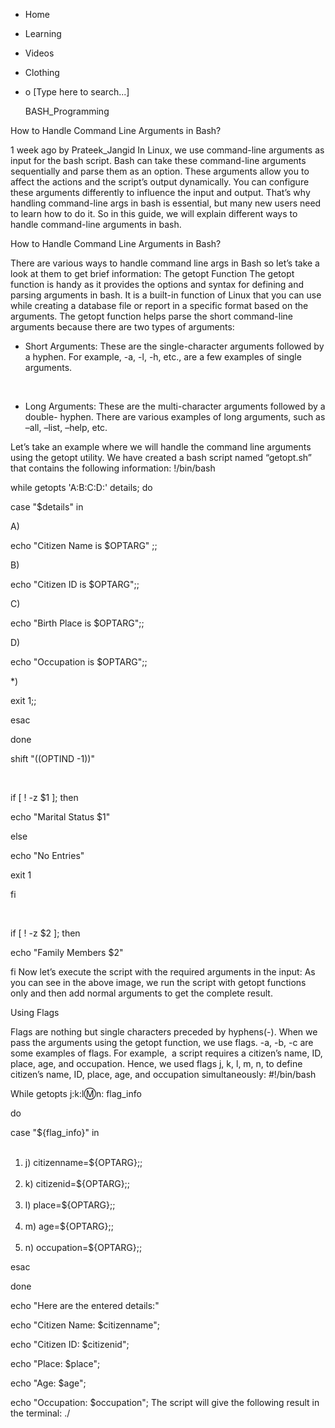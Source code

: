 





















































* Home
* Learning
* Videos
* Clothing
*
  o [Type here to search...]


   BASH_Programming


How to Handle Command Line Arguments in Bash?

1 week ago
by Prateek_Jangid
In Linux, we use command-line arguments as input for the bash script. Bash can
take these command-line arguments sequentially and parse them as an option.
These arguments allow you to affect the actions and the script’s output
dynamically.
You can configure these arguments differently to influence the input and
output. That’s why handling command-line args in bash is essential, but many
new users need to learn how to do it. So in this guide, we will explain
different ways to handle command-line arguments in bash.

How to Handle Command Line Arguments in Bash?

There are various ways to handle command line args in Bash so let’s take a look
at them to get brief information:
The getopt Function
The getopt function is handy as it provides the options and syntax for defining
and parsing arguments in bash. It is a built-in function of Linux that you can
use while creating a database file or report in a specific format based on the
arguments. The getopt function helps parse the short command-line arguments
because there are two types of arguments:

* Short Arguments: These are the single-character arguments followed by a
  hyphen. For example, -a, -l, -h, etc., are a few examples of single
  arguments.

 

* Long Arguments: These are the multi-character arguments followed by a double-
  hyphen. There are various examples of long arguments, such as –all, –list,
  –help, etc.

Let’s take an example where we will handle the command line arguments using the
getopt utility. We have created a bash script named “getopt.sh” that contains
the following information:
!/bin/bash

while getopts 'A:B:C:D:' details; do

case "$details" in

A)

echo "Citizen Name is $OPTARG" ;;

B)

echo "Citizen ID is $OPTARG";;

C)

echo "Birth Place is $OPTARG";;

D)

echo "Occupation is $OPTARG";;

*)

exit 1;;

esac

done

shift "$(($OPTIND -1))"

 

if [ ! -z $1 ]; then

echo "Marital Status $1"

else

echo "No Entries"

exit 1

fi

 

if [ ! -z $2 ]; then

echo "Family Members $2"

fi
Now let’s execute the script with the required arguments in the input:
As you can see in the above image, we run the script with getopt functions only
and then add normal arguments to get the complete result.

Using Flags

Flags are nothing but single characters preceded by hyphens(-). When we pass
the arguments using the getopt function, we use flags. -a, -b, -c are some
examples of flags. For example,  a script requires a citizen’s name, ID, place,
age, and occupation. Hence, we used flags j, k, l, m, n, to define citizen’s
name, ID, place, age, and occupation simultaneously:
#!/bin/bash

While getopts j:k:l:m:n: flag_info

do

case "${flag_info}" in
<ol>
    <li>j) citizenname=${OPTARG};;</li>
    <li>k) citizenid=${OPTARG};;</li>
    <li>l) place=${OPTARG};;</li>
    <li>m) age=${OPTARG};;</li>
    <li>n) occupation=${OPTARG};;</li>
</ol>
esac

done

echo "Here are the entered details:"

echo "Citizen Name: $citizenname";

echo "Citizen ID: $citizenid";

echo "Place: $place";

echo "Age: $age";

echo "Occupation: $occupation";
The script will give the following result in the terminal:
./<script>.sh -j Danny -k 476 -l Toronto -m 25 -n Author

Using [email protected] With Loops

The “[email protected]” variable is nothing but the array of all input
arguments. We can pass any number of inputs using the “[email protected]”
variable. You can use this variable as a loop to iterate through the arguments.
The “[email protected]” variable comes in handy then; you don’t know the input
size and can’t take the positional arguments. Hence, you can use the “
[email protected]”  rather than defining the getopt function again and again.
Here is an example of using loops and [email protected] together in a script:
#!/bin/bash

num=(“$@”)

 

if [ $# -gt 1 ]

then

 

add=$((${num[0]}+${num[1]}))

echo "Addition of all numbers is: $add"

 

subtraction=$((${num[0]}-${num[1]}-${num[2]}))

echo "Subtraction of the numbers is: $subtraction"

 

multiply=$((${num[0]}*${num[1]}*${num[2]}))

echo "Multiplication of the numbers is: $multiply"

 

division1=$((${num[0]}/${num[1]}))

echo "Division of the ${num[0]} and ${num[1]} is: $division1"

 

division2=$((${num[1]}/${num[2]}))

echo "Division of ${num[1]} and ${num[2]} is: $division2"

 

division3=$((${num[0]}/${num[2]}))

echo "Division of ${num[0]} and ${num[2]} is: $division2"

 

fi
The above script performs different arithmetic calculations based on the
command-line arguments. For example, we have entered 50, 35, and 15 as the
input:

Using Positional Parameters

You can access the positional parameters as they access $1 first, then $2, and
so on. For example, let’s create a script that reads a name as the first
argument and then a city as the second. However, if you pass the city first and
then the name, then it considers the name as the city and vice versa. Let’s
take a deeper dive into the following script to understand this concept:
#!/bin/bash

echo "Here are the entered details"

echo "name $1"

echo "city $2"
You need to add the name and city at the time of executing the script in the
terminal:

Wrapping Up

This is everything you need to know about the methods to handle command line
arguments in bash. We have explained different approaches you can try with the
appropriate examples. There are various commands if you want to add arguments
in the script. So make sure you visit Linuxhint to learn more about them.


About the author


Prateek Jangid

A passionate Linux user for personal and professional reasons, always exploring
what is new in the world of Linux and sharing with my readers.
View_all_posts

RELATED LINUX HINT POSTS


* How_to_Take_Input_From_a_User_in_Bash_Script_[Advanced_Techniques]
* 10_Cool_and_Awesome_Bash_Loop_Examples
* How_to_Handle_Command_Line_Arguments_in_Bash?
* What_are_Double_Parentheses_in_Bash
* Floating_Point_Math_in_Bash
* Bash_Continue_Built-In_Statement
* 10_Most_Important_Things_to_Know_About_Bash_Scripting

Linux Hint LLC, [email protected]
1309 S Mary Ave Suite 210, Sunnyvale, CA 94087
 Privacy_Policy and Terms_of_Use
